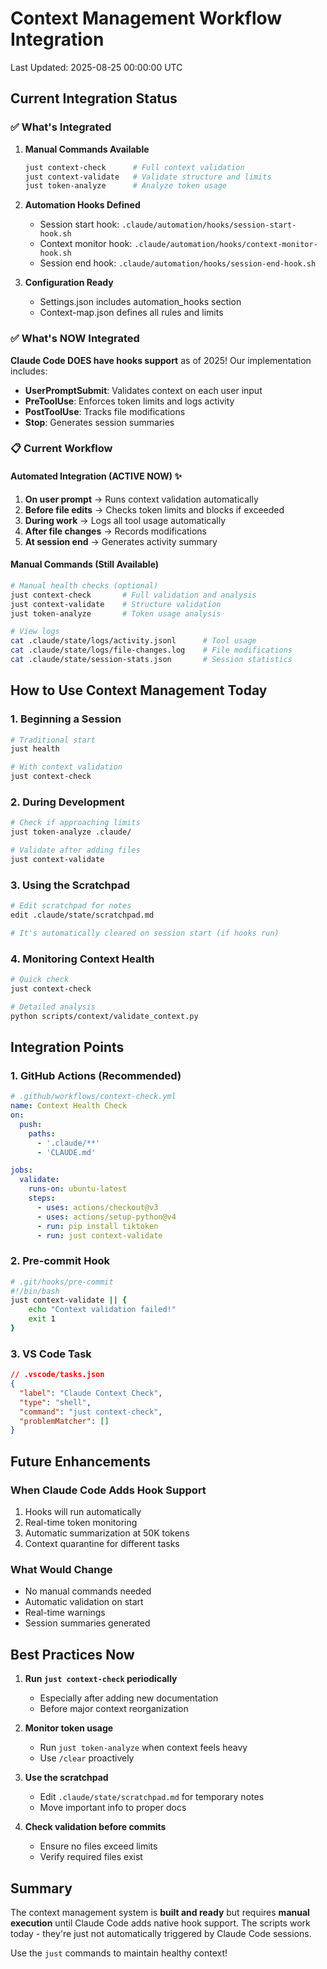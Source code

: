 # Context Management Workflow Integration
Last Updated: 2025-08-25 00:00:00 UTC

## Current Integration Status

### ✅ What's Integrated

1. **Manual Commands Available**
   ```bash
   just context-check      # Full context validation
   just context-validate   # Validate structure and limits
   just token-analyze      # Analyze token usage
   ```

2. **Automation Hooks Defined**
   - Session start hook: `.claude/automation/hooks/session-start-hook.sh`
   - Context monitor hook: `.claude/automation/hooks/context-monitor-hook.sh`
   - Session end hook: `.claude/automation/hooks/session-end-hook.sh`

3. **Configuration Ready**
   - Settings.json includes automation_hooks section
   - Context-map.json defines all rules and limits

### ✅ What's NOW Integrated

**Claude Code DOES have hooks support** as of 2025! Our implementation includes:
- **UserPromptSubmit**: Validates context on each user input
- **PreToolUse**: Enforces token limits and logs activity
- **PostToolUse**: Tracks file modifications
- **Stop**: Generates session summaries

### 📋 Current Workflow

#### Automated Integration (ACTIVE NOW) ✨
1. **On user prompt** → Runs context validation automatically
2. **Before file edits** → Checks token limits and blocks if exceeded
3. **During work** → Logs all tool usage automatically
4. **After file changes** → Records modifications
5. **At session end** → Generates activity summary

#### Manual Commands (Still Available)
```bash
# Manual health checks (optional)
just context-check       # Full validation and analysis
just context-validate    # Structure validation
just token-analyze       # Token usage analysis

# View logs
cat .claude/state/logs/activity.jsonl      # Tool usage
cat .claude/state/logs/file-changes.log    # File modifications
cat .claude/state/session-stats.json       # Session statistics
```

## How to Use Context Management Today

### 1. **Beginning a Session**
```bash
# Traditional start
just health

# With context validation
just context-check
```

### 2. **During Development**
```bash
# Check if approaching limits
just token-analyze .claude/

# Validate after adding files
just context-validate
```

### 3. **Using the Scratchpad**
```bash
# Edit scratchpad for notes
edit .claude/state/scratchpad.md

# It's automatically cleared on session start (if hooks run)
```

### 4. **Monitoring Context Health**
```bash
# Quick check
just context-check

# Detailed analysis
python scripts/context/validate_context.py
```

## Integration Points

### 1. **GitHub Actions** (Recommended)
```yaml
# .github/workflows/context-check.yml
name: Context Health Check
on:
  push:
    paths:
      - '.claude/**'
      - 'CLAUDE.md'

jobs:
  validate:
    runs-on: ubuntu-latest
    steps:
      - uses: actions/checkout@v3
      - uses: actions/setup-python@v4
      - run: pip install tiktoken
      - run: just context-validate
```

### 2. **Pre-commit Hook**
```bash
# .git/hooks/pre-commit
#!/bin/bash
just context-validate || {
    echo "Context validation failed!"
    exit 1
}
```

### 3. **VS Code Task**
```json
// .vscode/tasks.json
{
  "label": "Claude Context Check",
  "type": "shell",
  "command": "just context-check",
  "problemMatcher": []
}
```

## Future Enhancements

### When Claude Code Adds Hook Support
1. Hooks will run automatically
2. Real-time token monitoring
3. Automatic summarization at 50K tokens
4. Context quarantine for different tasks

### What Would Change
- No manual commands needed
- Automatic validation on start
- Real-time warnings
- Session summaries generated

## Best Practices Now

1. **Run `just context-check` periodically**
   - Especially after adding new documentation
   - Before major context reorganization

2. **Monitor token usage**
   - Run `just token-analyze` when context feels heavy
   - Use `/clear` proactively

3. **Use the scratchpad**
   - Edit `.claude/state/scratchpad.md` for temporary notes
   - Move important info to proper docs

4. **Check validation before commits**
   - Ensure no files exceed limits
   - Verify required files exist

## Summary

The context management system is **built and ready** but requires **manual execution** until Claude Code adds native hook support. The scripts work today - they're just not automatically triggered by Claude Code sessions.

Use the `just` commands to maintain healthy context!